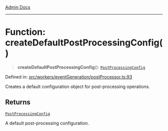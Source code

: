 [Admin Docs](/)

***

# Function: createDefaultPostProcessingConfig()

> **createDefaultPostProcessingConfig**(): [`PostProcessingConfig`](../interfaces/PostProcessingConfig.md)

Defined in: [src/workers/eventGeneration/postProcessor.ts:93](https://github.com/Sourya07/talawa-api/blob/61a1911602b2f0aac7635e08ae2918f4f768e8ff/src/workers/eventGeneration/postProcessor.ts#L93)

Creates a default configuration object for post-processing operations.

## Returns

[`PostProcessingConfig`](../interfaces/PostProcessingConfig.md)

A default post-processing configuration.
